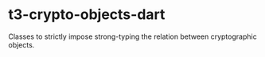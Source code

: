 # t3-crypto-objects-dart
Classes to strictly impose strong-typing the relation between cryptographic objects.
